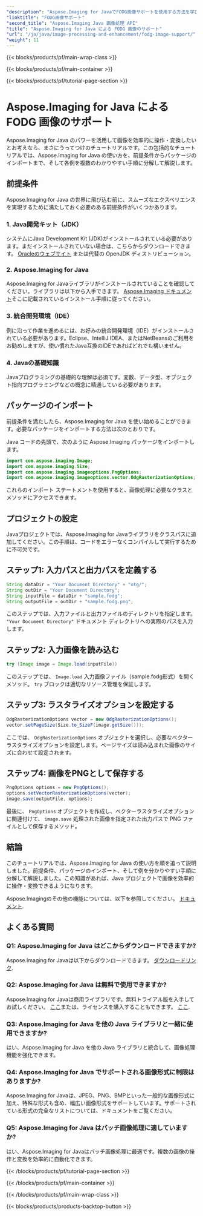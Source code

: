 ```yaml
---
"description": "Aspose.Imaging for JavaでFODG画像サポートを使用する方法を学びましょう。画像の操作と変換のための強力なライブラリです。"
"linktitle": "FODG画像サポート"
"second_title": "Aspose.Imaging Java 画像処理 API"
"title": "Aspose.Imaging for Java による FODG 画像のサポート"
"url": "/ja/java/image-processing-and-enhancement/fodg-image-support/"
"weight": 11
---
```


{{< blocks/products/pf/main-wrap-class >}}

{{< blocks/products/pf/main-container >}}

{{< blocks/products/pf/tutorial-page-section >}}

# Aspose.Imaging for Java による FODG 画像のサポート

Aspose.Imaging for Java のパワーを活用して画像を効率的に操作・変換したいとお考えなら、まさにうってつけのチュートリアルです。この包括的なチュートリアルでは、Aspose.Imaging for Java の使い方を、前提条件からパッケージのインポートまで、そして各例を複数のわかりやすい手順に分解して解説します。

## 前提条件

Aspose.Imaging for Java の世界に飛び込む前に、スムーズなエクスペリエンスを実現するために満たしておく必要のある前提条件がいくつかあります。

### 1. Java開発キット（JDK）

システムにJava Development Kit (JDK)がインストールされている必要があります。まだインストールされていない場合は、こちらからダウンロードできます。 [Oracleのウェブサイト](https://www.oracle.com/java/technologies/javase-downloads) または代替の OpenJDK ディストリビューション。

### 2. Aspose.Imaging for Java

Aspose.Imaging for Javaライブラリがインストールされていることを確認してください。ライブラリは以下から入手できます。 [Aspose.Imaging ドキュメント](https://reference.aspose.com/imaging/java/)そこに記載されているインストール手順に従ってください。

### 3. 統合開発環境（IDE）

例に沿って作業を進めるには、お好みの統合開発環境（IDE）がインストールされている必要があります。Eclipse、IntelliJ IDEA、またはNetBeansのご利用をお勧めしますが、使い慣れたJava互換のIDEであればどれでも構いません。

### 4. Javaの基礎知識

Javaプログラミングの基礎的な理解は必須です。変数、データ型、オブジェクト指向プログラミングなどの概念に精通している必要があります。

## パッケージのインポート

前提条件を満たしたら、Aspose.Imaging for Java を使い始めることができます。必要なパッケージをインポートする方法は次のとおりです。

Java コードの先頭で、次のように Aspose.Imaging パッケージをインポートします。

```java
import com.aspose.imaging.Image;
import com.aspose.imaging.Size;
import com.aspose.imaging.imageoptions.PngOptions;
import com.aspose.imaging.imageoptions.vector.OdgRasterizationOptions;
```

これらのインポート ステートメントを使用すると、画像処理に必要なクラスとメソッドにアクセスできます。

## プロジェクトの設定

Javaプロジェクトでは、Aspose.Imaging for Javaライブラリをクラスパスに追加してください。この手順は、コードをエラーなくコンパイルして実行するために不可欠です。

## ステップ1: 入力パスと出力パスを定義する

```java
String dataDir = "Your Document Directory" + "otg/";
String outDir = "Your Document Directory";
String inputFile = dataDir + "sample.fodg";
String outputFile = outDir + "sample.fodg.png";
```

このステップでは、入力ファイルと出力ファイルのディレクトリを指定します。 `"Your Document Directory"` ドキュメント ディレクトリへの実際のパスを入力します。

## ステップ2: 入力画像を読み込む

```java
try (Image image = Image.load(inputFile))
```

このステップでは、 `Image.load` 入力画像ファイル（sample.fodg形式）を開くメソッド。 `try` ブロックは適切なリソース管理を保証します。

## ステップ3: ラスタライズオプションを設定する

```java
OdgRasterizationOptions vector = new OdgRasterizationOptions();
vector.setPageSize(Size.to_SizeF(image.getSize()));
```

ここでは、 `OdgRasterizationOptions` オブジェクトを選択し、必要なベクターラスタライズオプションを設定します。ページサイズは読み込まれた画像のサイズに合わせて設定されます。

## ステップ4: 画像をPNGとして保存する

```java
PngOptions options = new PngOptions();
options.setVectorRasterizationOptions(vector);
image.save(outputFile, options);
```

最後に、 `PngOptions` オブジェクトを作成し、ベクターラスタライズオプションに関連付けて、 `image.save` 処理された画像を指定された出力パスで PNG ファイルとして保存するメソッド。

## 結論

このチュートリアルでは、Aspose.Imaging for Java の使い方を順を追って説明しました。前提条件、パッケージのインポート、そして例を分かりやすい手順に分解して解説しました。この知識があれば、Java プロジェクトで画像を効率的に操作・変換できるようになります。

Aspose.Imagingのその他の機能については、以下を参照してください。 [ドキュメント](https://reference。aspose.com/imaging/java/).

## よくある質問

### Q1: Aspose.Imaging for Java はどこからダウンロードできますか?

Aspose.Imaging for Javaは以下からダウンロードできます。 [ダウンロードリンク](https://releases。aspose.com/imaging/java/).

### Q2: Aspose.Imaging for Java は無料で使用できますか?

Aspose.Imaging for Javaは商用ライブラリです。無料トライアル版を入手してお試しください。 [ここ](https://releases.aspose.com/)または、ライセンスを購入することもできます。 [ここ](https://purchase。aspose.com/buy).

### Q3: Aspose.Imaging for Java を他の Java ライブラリと一緒に使用できますか?

はい、Aspose.Imaging for Java を他の Java ライブラリと統合して、画像処理機能を強化できます。

### Q4: Aspose.Imaging for Java でサポートされる画像形式に制限はありますか?

Aspose.Imaging for Javaは、JPEG、PNG、BMPといった一般的な画像形式に加え、特殊な形式も含め、幅広い画像形式をサポートしています。サポートされている形式の完全なリストについては、ドキュメントをご覧ください。

### Q5: Aspose.Imaging for Java はバッチ画像処理に適していますか?

はい、Aspose.Imaging for Javaはバッチ画像処理に最適です。複数の画像の操作と変換を効率的に自動化できます。

{{< /blocks/products/pf/tutorial-page-section >}}

{{< /blocks/products/pf/main-container >}}

{{< /blocks/products/pf/main-wrap-class >}}

{{< blocks/products/products-backtop-button >}}